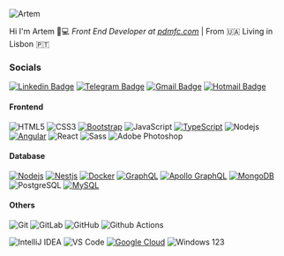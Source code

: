 ![Artem](https://i.ibb.co/nQHr6rw/image.jpg)

Hi I'm Artem 👋:computer: _Front End Developer at [pdmfc.com](https://github.com/pdmfc)_ | From :ukraine: Living in Lisbon :portugal:

### Socials
[![Linkedin Badge](https://img.shields.io/badge/-LinkedIn-blue?style=flat-square&logo=Linkedin&logoColor=white&link=https://www.linkedin.com/in/artemchernii)](https://www.linkedin.com/in/artemchernii)
[![Telegram Badge](https://img.shields.io/badge/-Telegram-1ca0f1?style=flat-square&labelColor=1ca0f1&logo=telegram&logoColor=white&link=https://t.me/artemcherniy7)](https://t.me/artemcherniy7)
[![Gmail Badge](https://img.shields.io/badge/-Gmail-c14438?style=flat-square&logo=Gmail&logoColor=white&link=mailto:artemcherniy7@gmail.com)](mailto:artemcherniy7@gmail.com)
[![Hotmail Badge](https://img.shields.io/badge/-Hotmail-0078D4?style=flat-square&logo=microsoft-outlook&logoColor=white&link=mailto:artemcherniy@hotmail.com)](mailto:artemcherniy@hotmail.com)

#### Frontend
![HTML5](https://img.shields.io/badge/-HTML5-%23E44D27?style=flat-square&logo=html5&logoColor=ffffff)
![CSS3](https://img.shields.io/badge/-CSS3-%231572B6?style=flat-square&logo=css3)
[![Bootstrap](https://img.shields.io/badge/-Bootstrap-563D7C?style=flat-square&logo=bootstrap&link=https://github.com/artemchernii/)](https://github.com/artemchernii/)
![JavaScript](https://img.shields.io/badge/-JavaScript-%23F7DF1C?style=flat-square&logo=javascript&logoColor=000000&labelColor=%23F7DF1C&color=%23FFCE5A)
[![TypeScript](https://img.shields.io/badge/-TypeScript-007ACC?style=flat-square&logo=typescript&link=https://github.com/artemchernii/)](https://github.com/artemchernii/)
![Nodejs](https://img.shields.io/badge/-Nodejs-black?style=flat-square&logo=Node.js)
[![Angular](https://img.shields.io/badge/-Angular-DD0031?style=flat-square&logo=angular&link=https://github.com/artemchernii/)](https://github.com/artemchernii/)
![React](https://img.shields.io/badge/-React-%23282C34?style=flat-square&logo=react)
![Sass](https://img.shields.io/badge/-Sass-%23CC6699?style=flat-square&logo=sass&logoColor=ffffff)
![Adobe Photoshop](http://img.shields.io/badge/-Abode%20Photoshop-26C9FF?style=flat-square&logo=adobe-photoshop&logoColor=ffffff)

#### Database
[![Nodejs](https://img.shields.io/badge/-Nodejs-black?style=flat-square&logo=Node.js&link=https://github.com/artemchernii/)](https://github.com/artemchernii/)
[![Nestjs](https://img.shields.io/badge/-Nestjs-black?style=flat-square&logo=NestJS&link=https://github.com/artemchernii/)](https://github.com/artemchernii/)
[![Docker](https://img.shields.io/badge/-Docker-black?style=flat-square&logo=docker&link=https://github.com/artemchernii/)](https://github.com/artemchernii/)
[![GraphQL](https://img.shields.io/badge/-GraphQL-E10098?style=flat-square&logo=graphql&link=https://github.com/artemchernii/)](https://github.com/artemchernii/)
[![Apollo GraphQL](https://img.shields.io/badge/-Apollo%20GraphQL-311C87?style=flat-square&logo=apollo-graphql&link=https://github.com/artemchernii/)](https://github.com/artemchernii/)
[![MongoDB](https://img.shields.io/badge/-MongoDB-black?style=flat-square&logo=mongodb&link=https://github.com/artemchernii/)](https://github.com/artemchernii/)
![PostgreSQL](https://img.shields.io/badge/-PostgreSQL-336791?style=flat-square&logo=postgresql)
[![MySQL](https://img.shields.io/badge/-MySQL-black?style=flat-square&logo=mysql&link=https://github.com/artemchernii/)](https://github.com/artemchernii/)

#### Others
![Git](https://img.shields.io/badge/-Git-%23F05032?style=flat-square&logo=git&logoColor=%23ffffff)
![GitLab](https://img.shields.io/badge/-GitLab-FCA121?style=flat-square&logo=gitlab)
![GitHub](https://img.shields.io/badge/-GitHub-181717?style=flat-square&logo=github)
![Github Actions](http://img.shields.io/badge/-Github%20Actions-2088FF?style=flat-square&logo=github-actions&logoColor=ffffff)


![IntelliJ IDEA](http://img.shields.io/badge/-IntelliJ%20IDEA-000000?style=flat-square&logo=intellij-idea&logoColor=ffffff)
![VS Code](http://img.shields.io/badge/-VS%20Code-007ACC?style=flat-square&logo=visual-studio-code&logoColor=ffffff)
[![Google Cloud](https://img.shields.io/badge/Google%20Cloud-black?style=flat-square&logo=google-cloud&link=https://github.com/artemchernii/)](https://github.com/artemchernii/)
![Windows](http://img.shields.io/badge/-Windows-0078D6?style=flat-square&logo=windows&logoColor=ffffff)
123
